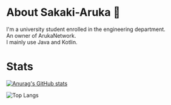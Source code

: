 # About Sakaki-Aruka 🗾
I'm a university student enrolled in the engineering department.  
An owner of ArukaNetwork.  
I mainly use Java and Kotlin.  
# Stats
[![Anurag's GitHub stats](https://github-readme-stats.vercel.app/api?username=Sakaki-Aruka)](https://github.com/anuraghazra/github-readme-stats)

![Top Langs](https://github-readme-stats.vercel.app/api/top-langs/?username=Sakaki-Aruka&layout=compact)
<!---
Sakaki-Aruka/Sakaki-Aruka is a ✨ special ✨ repository because its `README.md` (this file) appears on your GitHub profile.
You can click the Preview link to take a look at your changes.
--->
